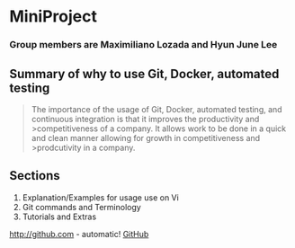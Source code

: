 # MiniProject
### **Group members are Maximiliano Lozada and Hyun June Lee**
## **Summary of why to use Git, Docker, automated testing**

>The importance of the usage of Git, Docker, automated testing, and continuous integration is that it improves the productivity and >competitiveness of a company. It allows work to be done in a quick and clean manner allowing for growth in competitiveness and >prodcutivity in a company.


## **Sections**
1. Explanation/Examples for usage use on Vi 
1. Git commands and Terminology
1. Tutorials and Extras

http://github.com - automatic!
[GitHub](http://github.com)
